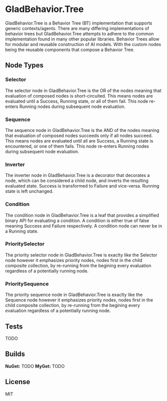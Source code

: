 # GladBehavior.Tree

GladBehavior.Tree is a Behavior Tree (BT) implementation that supports generic contexts/agents. There are many differing implementations of behavior trees but GladBehavior.Tree attempts to adhere to the common implementation found in many other popular libraries. Behavior Trees allow for modular and reusable construction of AI models. With the custom nodes being the reusable components that compose a Behavior Tree.

## Node Types

### Selector

The selector node in GladBehavior.Tree is the OR of the nodes meaning that evaluation of composed nodes is short-circuited. This means nodes are evaluated until a Success, Running state, or all of them fail. This node re-enters Running nodes during subsequent node evaluation.

### Sequence

The sequence node in GladBehavior.Tree is the AND of the nodes meaning that evaluation of composed nodes succeeds only if all nodes succeed. This means nodes are evaluated until all are Success, a Running state is encountered, or one of them fails. This node re-enters Running nodes during subsequent node evaluation.

### Inverter

The inverter node in GladBehavior.Tree is a decorator that decorates a node, which can be considered a child node, and inverts the resulting evaluated state. Success is transformed to Failure and vice-versa. Running state is left unchanged.

### Condition

The condition node in GladBehavior.Tree is a leaf that provides a simplified binary API for evaluating a condition. A condition is either true of false meaning Success and Failure respectively. A condition node can never be in a Running state.

### PrioritySelector

The priority selector node in GladBehavior.Tree is exaclty like the Selector node however it emphasizes priority nodes, nodes first in the child composite collection, by re-running from the begining every evaluation regardless of a potentially running node.

### PrioritySequence

The priority sequence node in GladBehavior.Tree is exaclty like the Sequence node however it emphasizes priority nodes, nodes first in the child composite collection, by re-running from the begining every evaluation regardless of a potentially running node.

## Tests

TODO

## Builds

**NuGet:** TODO
**MyGet:** TODO

## License

MIT
